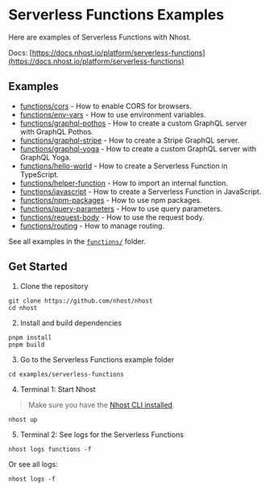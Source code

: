 # Serverless Functions Examples

Here are examples of Serverless Functions with Nhost.

Docs: [https://docs.nhost.io/platform/serverless-functions](https://docs.nhost.io/platform/serverless-functions)

## Examples

- [functions/cors](./functions/cors/index.ts) - How to enable CORS for browsers.
- [functions/env-vars](./functions/env-vars/index.ts) - How to use environment variables.
- [functions/graphql-pothos](./functions/graphql-pothos/index.ts) - How to create a custom GraphQL server with GraphQL Pothos.
- [functions/graphql-stripe](./functions/graphql-stripe/index.ts) - How to create a Stripe GraphQL server.
- [functions/graphql-yoga](./functions/graphql-yoga/index.ts) - How to create a custom GraphQL server with GraphQL Yoga.
- [functions/hello-world](./functions/hello-world/index.ts) - How to create a Serverless Function in TypeScript.
- [functions/helper-function](./functions/helper-function/index.ts) - How to import an internal function.
- [functions/javascript](./functions/javascript/index.ts) - How to create a Serverless Function in JavaScript.
- [functions/npm-packages](./functions/npm-packages/index.ts) - How to use npm packages.
- [functions/query-parameters](./functions/query-parameters/index.ts) - How to use query parameters.
- [functions/request-body](./functions/request-body/index.ts) - How to use the request body.
- [functions/routing](./functions/routing/index.ts) - How to manage routing.

See all examples in the [`functions/`](./functions/) folder.

## Get Started

1. Clone the repository

```
git clone https://github.com/nhost/nhost
cd nhost
```

2. Install and build dependencies

```
pnpm install
pnpm build
```

3. Go to the Serverless Functions example folder

```
cd examples/serverless-functions
```

4. Terminal 1: Start Nhost

> Make sure you have the [Nhost CLI installed](https://docs.nhost.io/platform/cli).

```
nhost up
```

5. Terminal 2: See logs for the Serverless Functions

```
nhost logs functions -f
```

Or see all logs:

```
nhost logs -f
```
